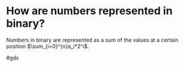 # How are numbers represented in binary? 
Numbers in binary are represented as a sum of the values at a certain position $\sum_{i=0}^{n}a_i*2^i$.

#gds
